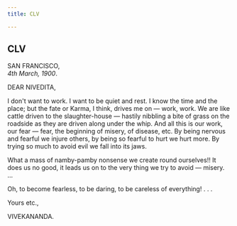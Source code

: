```yaml
---
title: CLV

---
```





  

  


## CLV

SAN FRANCISCO,  
*4th March, 1900*.

DEAR NIVEDITA,

I don't want to work. I want to be quiet and rest. I know the time and
the place; but the fate or Karma, I think, drives me on — work, work. We
are like cattle driven to the slaughter-house — hastily nibbling a bite
of grass on the roadside as they are driven along under the whip. And
all this is our work, our fear — fear, the beginning of misery, of
disease, etc. By being nervous and fearful we injure others, by being so
fearful to hurt we hurt more. By trying so much to avoid evil we fall
into its jaws.

What a mass of namby-pamby nonsense we create round ourselves!! It does
us no good, it leads us on to the very thing we try to avoid — misery.
...

Oh, to become fearless, to be daring, to be careless of everything! . .
. 

Yours etc.,

VIVEKANANDA.


